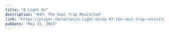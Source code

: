 ```yaml
---
title: "A Light On"
description: "#47: The Soul Trap Revisited"
link: "https://player.fm/series/a-light-on/ep-47-the-soul-trap-revisited-with-howdie-mikoski"
pubDate: "May 31, 2023"
---
```

